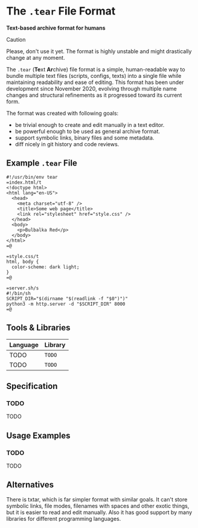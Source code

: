 # **The `.tear` File Format**
**Text-based archive format for humans**

> [!CAUTION]
> Please, don't use it yet. The format is highly unstable and might drastically change at any moment.

The `.tear` (**Te**xt **Ar**chive) file format is a simple, human-readable way to bundle multiple text files (scripts, configs, texts) into a single file while maintaining readability and ease of editing.
This format has been under development since November 2020, evolving through multiple name changes and structural refinements as it progressed toward its current form.

The format was created with following goals:
- be trivial enough to create and edit manually in a text editor.
- be powerful enough to be used as general archive format.
- support symbolic links, binary files and some metadata.
- diff nicely in git history and code reviews.

## **Example `.tear` File**
```shell
#!/usr/bin/env tear
=index.html/t
<!doctype html>
<html lang="en-US">
  <head>
    <meta charset="utf-8" />
    <title>Some web page</title>
    <link rel="stylesheet" href="style.css" />
  </head>
  <body>
    <p>Bulbalka Red</p>
  </body>
</html>
=@

=style.css/t
html, body {
  color-scheme: dark light;
}
=@

=server.sh/s
#!/bin/sh
SCRIPT_DIR="$(dirname "$(readlink -f "$0")")"
python3 -m http.server -d "$SCRIPT_DIR" 8000
=@
```

## **Tools & Libraries**
| Language | Library |
|----------|---------|
| TODO     | `TODO`  |
| TODO     | `TODO`  |

## **Specification**
### TODO
TODO

## **Usage Examples**
### TODO
TODO

## **Alternatives**
There is txtar, which is far simpler format with similar goals. It can't store symbolic links, file modes, filenames with spaces and other exotic things, but it is easier to read and edit manually. Also it has good support by many libraries for different programming languages.
